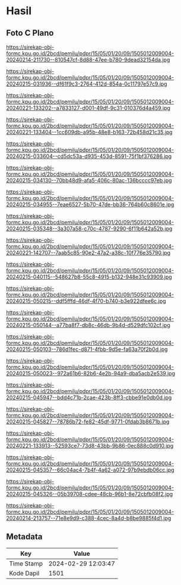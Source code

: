 # Hasil

## Foto C Plano

https://sirekap-obj-formc.kpu.go.id/2bcd/pemilu/pdpr/15/05/01/20/09/1505012009004-20240214-211730--810547cf-8d88-47ee-b780-9dead32154da.jpg

https://sirekap-obj-formc.kpu.go.id/2bcd/pemilu/pdpr/15/05/01/20/09/1505012009004-20240215-031936--df61f9c3-2764-412d-854a-0c11797e57c9.jpg

https://sirekap-obj-formc.kpu.go.id/2bcd/pemilu/pdpr/15/05/01/20/09/1505012009004-20240221-133202--a7833127-d001-49df-9c31-010376d4a459.jpg

https://sirekap-obj-formc.kpu.go.id/2bcd/pemilu/pdpr/15/05/01/20/09/1505012009004-20240221-133404--1cc609db-a95b-48e8-b163-72b458d21c35.jpg

https://sirekap-obj-formc.kpu.go.id/2bcd/pemilu/pdpr/15/05/01/20/09/1505012009004-20240215-033604--cd5dc53a-d935-453d-8591-75f1bf376286.jpg

https://sirekap-obj-formc.kpu.go.id/2bcd/pemilu/pdpr/15/05/01/20/09/1505012009004-20240215-034130--70bb48d9-afa5-406c-80ac-136bcccc97eb.jpg

https://sirekap-obj-formc.kpu.go.id/2bcd/pemilu/pdpr/15/05/01/20/09/1505012009004-20240215-034955--7eae6527-5b70-47de-bb36-764b60c8601e.jpg

https://sirekap-obj-formc.kpu.go.id/2bcd/pemilu/pdpr/15/05/01/20/09/1505012009004-20240215-035348--3a307a58-c70c-4787-9290-6f11b642a52b.jpg

https://sirekap-obj-formc.kpu.go.id/2bcd/pemilu/pdpr/15/05/01/20/09/1505012009004-20240221-142707--7aab5c85-90e2-47a2-a38c-10f776e35790.jpg

https://sirekap-obj-formc.kpu.go.id/2bcd/pemilu/pdpr/15/05/01/20/09/1505012009004-20240215-040115--548627b8-55c8-4915-b132-948e31c93909.jpg

https://sirekap-obj-formc.kpu.go.id/2bcd/pemilu/pdpr/15/05/01/20/09/1505012009004-20240215-050215--ddf5fffd-46df-4f70-b740-b3e922dfee6c.jpg

https://sirekap-obj-formc.kpu.go.id/2bcd/pemilu/pdpr/15/05/01/20/09/1505012009004-20240215-050144--a77ba8f7-db8c-46db-9b4d-d529dfc102cf.jpg

https://sirekap-obj-formc.kpu.go.id/2bcd/pemilu/pdpr/15/05/01/20/09/1505012009004-20240215-050103--786d1fec-d871-4fbb-9d5e-fa63a70f2b0d.jpg

https://sirekap-obj-formc.kpu.go.id/2bcd/pemilu/pdpr/15/05/01/20/09/1505012009004-20240215-050023--972a61b6-82b6-4e2b-94a9-dba5acb2e539.jpg

https://sirekap-obj-formc.kpu.go.id/2bcd/pemilu/pdpr/15/05/01/20/09/1505012009004-20240215-045947--bdd4c71b-2cae-423b-8ff3-cbbe91e0db0d.jpg

https://sirekap-obj-formc.kpu.go.id/2bcd/pemilu/pdpr/15/05/01/20/09/1505012009004-20240215-045827--78786b72-fe82-45df-9771-0fdab3b8671b.jpg

https://sirekap-obj-formc.kpu.go.id/2bcd/pemilu/pdpr/15/05/01/20/09/1505012009004-20240221-133913--52593ce7-73d8-43bb-9b86-0ec888c0d910.jpg

https://sirekap-obj-formc.kpu.go.id/2bcd/pemilu/pdpr/15/05/01/20/09/1505012009004-20240215-045357--66c04ac4-7b4f-4a62-a072-97b9ebdb06cc.jpg

https://sirekap-obj-formc.kpu.go.id/2bcd/pemilu/pdpr/15/05/01/20/09/1505012009004-20240215-045326--05b39708-cdee-48cb-96b1-8e72cbfb08f2.jpg

https://sirekap-obj-formc.kpu.go.id/2bcd/pemilu/pdpr/15/05/01/20/09/1505012009004-20240214-213757--71e8e9d9-c388-4cec-8a4d-b8be9885f4d1.jpg


## Metadata

| Key        | Value               |
| ---------- | ------------------- |
| Time Stamp | 2024-02-29 12:03:47 |
| Kode Dapil | 1501                |



